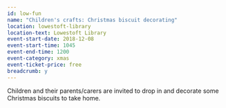 ```yaml
---
id: low-fun
name: "Children's crafts: Christmas biscuit decorating"
location: lowestoft-library
location-text: Lowestoft Library
event-start-date: 2018-12-08
event-start-time: 1045
event-end-time: 1200
event-category: xmas
event-ticket-price: free
breadcrumb: y
---
```


Children and their parents/carers are invited to drop in and decorate some Christmas biscuits to take home.
